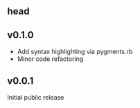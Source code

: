 ## head

## v0.1.0

* Add syntax highlighting via pygments.rb
* Minor code refactoring

## v0.0.1

Initial public release
